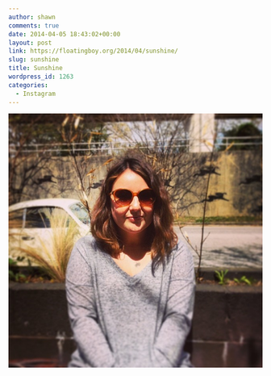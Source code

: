 ```yaml
---
author: shawn
comments: true
date: 2014-04-05 18:43:02+00:00
layout: post
link: https://floatingboy.org/2014/04/sunshine/
slug: sunshine
title: Sunshine
wordpress_id: 1263
categories:
  - Instagram
---
```


[![Sunshine](/assets/media/2014/04/3869846ebce211e3993512a9708bb9e4_8.jpg)](/assets/media/2014/04/3869846ebce211e3993512a9708bb9e4_8.jpg)
